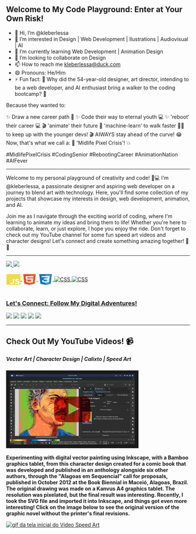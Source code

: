 ## Welcome to My Code Playground: Enter at Your Own Risk!

- 👋 Hi, I’m @kleberlessa
- 👀 I’m interested in Design | Web Development | Ilustrations | Audiovisual | AI
- 🌱 I’m currently learning Web Development | Animation Design
- 💞️ I’m looking to collaborate on Design 
- 📫 How to reach me kleberlessa@duck.com
- 😄 Pronouns: He/Him
- ⚡ Fun fact: 👴 Why did the 54-year-old designer, art director, intending to be a web developer, and AI enthusiast bring a walker to the coding bootcamp? 🤔

Because they wanted to:

✨ Draw a new career path 🎨
✨ Code their way to eternal youth 💻
✨ 'reboot' their career 💻
🎬 'animate' their future
🤖 'machine-learn' to walk faster
🏃‍♂️ to keep up with the younger devs!
🎬 AIWAYS stay ahead of the curve!
😂 Now, that's what we call a:
🚨 'Midlife Pixel Crisis'! 💥

#MidlifePixelCrisis #CodingSenior #RebootingCareer #AnimationNation #AIFever

---

Welcome to my personal playground of creativity and code! 🎨💻 I'm @kleberlessa, a passionate designer and aspiring web developer on a journey to blend art with technology. Here, you'll find some collection of my projects that showcase my interests in design, web development, animation, and AI.

Join me as I navigate through the exciting world of coding, where I'm learning to animate my ideas and bring them to life! Whether you're here to collaborate, learn, or just explore, I hope you enjoy the ride. Don't forget to check out my YouTube channel for some fun speed art videos and character designs! Let's connect and create something amazing together! 🚀✨

---

<div>
   <a href="https://github.com/kleberlessa">
   <img height="180em" src="https://github-readme-stats.vercel.app/api?username=kleberlessa&show_icons=true&theme=tokyonight&include_all_commits=true&count_private=true"/>
   <img height="180em" src="https://github-readme-stats.vercel.app/api/top-langs/?username=kleberlessa&layout=compact&langs_count=6&theme=tokyonight"/>
</div>
    
<div style="display: inline_block"><br>
  <img align="center" alt="Js" height="30" width="40" src="https://raw.githubusercontent.com/devicons/devicon/master/icons/javascript/javascript-plain.svg">
  <img align="center" alt="HTML" height="30" width="40" src="https://raw.githubusercontent.com/devicons/devicon/master/icons/html5/html5-original.svg">
  <img align="center" alt="CSS" height="30" width="40" src="https://raw.githubusercontent.com/devicons/devicon/master/icons/css3/css3-original.svg">
  <img align="center" alt="CSS" height="30" width="40" src="https://cdn.jsdelivr.net/gh/devicons/devicon@latest/icons/linux/linux-original.svg" />
  <img align="center" alt="CSS" height="30" width="40" src="https://cdn.jsdelivr.net/gh/devicons/devicon@latest/icons/inkscape/inkscape-original.svg" />
          
          
</div>
 
<br>
 
### Let's Connect: Follow My Digital Adventures!
 
<div> 
  <a href="https://youtube.com/@kleber-lessa?si=KybrGb6GFSSAv6kY" target="_blank"><img src="https://img.shields.io/badge/YouTube-FF0000?style=for-the-badge&logo=youtube&logoColor=white" target="_blank"></a>
  <a href="https://www.instagram.com/klebersilvalessa/" target="_blank"><img src="https://img.shields.io/badge/-Instagram-%23E4405F?style=for-the-badge&logo=instagram&logoColor=white" target="_blank"></a>
 <a href="https://discord.gg/986379454907559958" target="_blank"><img src="https://img.shields.io/badge/Discord-7289DA?style=for-the-badge&logo=discord&logoColor=white" target="_blank"></a> 
  <a href = "kl3b3rsl3ss4s@gmail.com"><img src="https://img.shields.io/badge/-Gmail-%23333?style=for-the-badge&logo=gmail&logoColor=white" target="_blank"></a>
  <a href="www.linkedin.com/in/kleber-lessa-0146202ab" target="_blank"><img src="https://img.shields.io/badge/-LinkedIn-%230077B5?style=for-the-badge&logo=linkedin&logoColor=white" target="_blank"></a>
</div>

---

## Check Out My YouTube Videos! 📹

##### Vector Art | Character Design | Calixto | Speed Art

<a href="https://youtu.be/wlww8VOT3Sg
" target="_blank"><img src="/src/cover-sorte-grande.jpg" 
alt="Miniature of Inkscape of the character Calixto looking suspicious" width="343" height="193" border="10" /></a>

**Experimenting with digital vector painting using Inkscape, with a Bamboo graphics tablet, from this character design created for a comic book that was developed and published in an anthology alongside six other authors, through the "Alagoas em Sequencial" call for proposals, published in October 2012 at the Book Biennial in Maceió, Alagoas, Brazil. The original drawing was made on a Kanvus A4 graphics tablet. The resolution was pixelated, but the final result was interesting. Recently, I took the SVG file and imported it into Inkscape, and things got even more interesting! Click on the image below to see the original version of the graphic novel without the printer's final revisions.**

[<img src="./cover-sorte-grande.gif" alt="gif da tela inicial do Vídeo Speed Art">](https://www.kaleido.art/kleberlessa)
